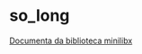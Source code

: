 # so_long
[Documenta da biblioteca minilibx](https://harm-smits.github.io/42docs/libs/minilibx/getting_started.html)
